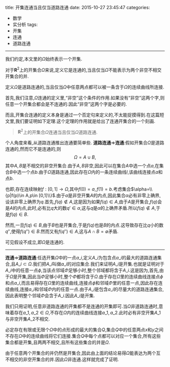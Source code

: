 title: 开集连通当且仅当道路连通
date: 2015-10-27 23:45:47
categories:
- 数学
- 实分析
tags:
- 开集
- 连通
- 道路连通

---
我们约定,本文里的$\Omega$始终表示一个开集.

对于$\mathbf{R}^2$上的开集合$\Omega$来说,定义它是连通的,当且仅当$\Omega$不能表示为两个非空不相交开集合的并.

定义$\Omega$是道路连通的,当且仅当$\Omega$中任意两点都可以被一条含于$\Omega$的连续曲线所连接.

首先,我们注意,$\Omega$连通的定义里,“非空”这个条件的作用.如果没有“非空”这两个字,则任意一个开集合都会是不连通的.因此“非空”这两个字是必要的.

而且,开集合连通的定义本身是通过一个否定句来定义的,不太能捉摸得到.在这篇短文里,我们要证明如下定理.这个定理的作用就是给出了连通开集合的一个刻画.

>$\mathbf{R}^2$上的开集合$\Omega$连通当且仅当$\Omega$道路连通.

个人角度来看,从道路连通推出连通要简单些.
**道路连通**$\Rightarrow$**连通**:假如开集合$\Omega$是道路连通的,然而它不是连通的,则
$$
\Omega=A\cup B,
$$
其中$A,B$是不相交的非空开集合.由于$A,B$非空,因此可以在集合$A$中选一个点$a$,在集合$B$中选一个点$b$.由于$\Omega$道路连通,因此存在$\Omega$内的一条连续曲线$l$,该曲线连接点$a$和点$b$.

也即,存在连续映射$f:[0,1]\to \Omega$,其中$f(0)=a,f(1)=b$.考虑集合$\alpha=\\{p|f(p)\in A,p\in [0,1]\\}$.由于$a$是非空开集$A$的内点,因此集合$\alpha$必有非零上确界,设该非零上确界为$q$.首先,$f(q)\not\in A$,这是因为如果$f(q)\in A$,由于$A$是开集合,$f(q)$会是$A$的内点,此时,必有比$q$大的数$q'\in \alpha$,这与$q$是$\alpha$的上确界矛盾.所以$f(q)\not\in A$,于是$f(q)\in B$.

然而,一旦$f(q)\in B$,由于$B$也是开集合,于是$f(q)$也是$B$的内点.这导致存在比$q$小的数$q''$,使得$f(q'')\in B$.然而又有$f(q'')\in A$,这与$A\cap B=\emptyset$矛盾.

可见假设不成立,即$\Omega$是连通的.

----
**连通**$\Rightarrow$**道路连通**:任选开集$\Omega$中的一点$a\_i$,定义$A\_i$为包含点$a\_i$的最大的道路连通集合,且$A\_i\subset\Omega$.我们把$A\_i$叫做$a\_i$的对应集合.我们来证明$A\_i$是开集.也就是证明对于$A\_i$中的任意一点$\phi$,当该点邻域$\Phi$足够小时,整个邻域都将含于$A\_i$.这是因为,首先,由于$\Omega$是开集,因此当$\Phi$足够小时,整个$\Phi$都将含于$\Omega$.由于存在$\Omega$里的连续曲线连接点$\phi$和点$a\_i$,而且易得存在$\Omega$里的连续曲线,连接点$\phi$和邻域$\Phi$里的任意一点,因此存在连续曲线,连接$a\_i$和邻域$\Phi$内的任意一点.由于$A\_i$是包含$a\_i$的尽量大的道路连通集合,因此表明整个邻域$\Phi$会含于$A\_i$.因此$A\_i$是开集.

我们只用证明,任意非道路连通的开集都不是连通的开集即可.当$\Omega$非道路连通时,意味着存在$a\_{1},a\_{2}\in \Omega$,不存在$\Omega$内的连续曲线连接$a\_1,a\_2$.此时必有非空开集$A\_1$与非空开集$A\_2$不相交.

必定存在有限或无限个$\Omega$中的点形成的最大的集合$Q$,集合$Q$中的任意两点$x$和$y$之间不存在$\Omega$中的连续曲线将它们连接.集合$Q$中每个点都可以对应一个集合,所有这些集合都是开集,且两两不相交,且所有这些集合的并是$\Omega$.

由于任意两个开集合的并仍然是开集合,因此由上面的结论易得$\Omega$能表达为两个互不相交的非空开集合的并.因此$\Omega$非连通.这样就完成了证明.
